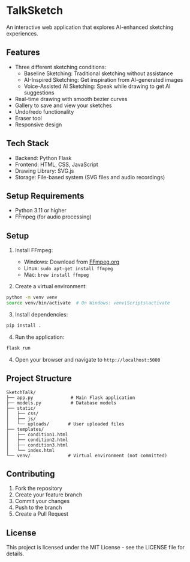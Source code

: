 # TalkSketch

An interactive web application that explores AI-enhanced sketching experiences.

## Features

- Three different sketching conditions:
  - Baseline Sketching: Traditional sketching without assistance
  - AI-Inspired Sketching: Get inspiration from AI-generated images
  - Voice-Assisted AI Sketching: Speak while drawing to get AI suggestions
- Real-time drawing with smooth bezier curves
- Gallery to save and view your sketches
- Undo/redo functionality
- Eraser tool
- Responsive design

## Tech Stack

- Backend: Python Flask
- Frontend: HTML, CSS, JavaScript
- Drawing Library: SVG.js
- Storage: File-based system (SVG files and audio recordings)

## Setup Requirements

- Python 3.11 or higher
- FFmpeg (for audio processing)

## Setup

1. Install FFmpeg:
   - Windows: Download from [FFmpeg.org](https://ffmpeg.org/download.html)
   - Linux: `sudo apt-get install ffmpeg`
   - Mac: `brew install ffmpeg`

2. Create a virtual environment:
```bash
python -m venv venv
source venv/bin/activate  # On Windows: venv\Scripts\activate
```

3. Install dependencies:
```bash
pip install .
```

4. Run the application:
```bash
flask run
```

4. Open your browser and navigate to `http://localhost:5000`

## Project Structure

```
SketchTalk/
├── app.py              # Main Flask application
├── models.py           # Database models
├── static/
│   ├── css/
│   ├── js/
│   └── uploads/       # User uploaded files
├── templates/
│   ├── condition1.html
│   ├── condition2.html
│   ├── condition3.html
│   └── index.html
└── venv/              # Virtual environment (not committed)
```

## Contributing

1. Fork the repository
2. Create your feature branch
3. Commit your changes
4. Push to the branch
5. Create a Pull Request

## License

This project is licensed under the MIT License - see the LICENSE file for details.
